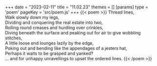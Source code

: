 +++
date = "2023-02-11"
title = "11.02.23"
themes = []
[params]
  type = 'poem'
  pageKey = 'src/poem.js'
+++
{{< poem >}}
Thread lines,  
Walk slowly down my legs,  
Dividing and conquering the real estate into two,  
Rolling round creases and hurdling over crinkles,  
Diving beneath the surface and peaking out for air to give wobbling stitches,  
A little loose end lounges lazily by the edge,  
Poking out and bending like the appendages of a jesters hat,  
Perhaps it waits to be grasped and yanked?  
... and for unhappy unravellings to upset the ordered lines.
{{< /poem >}}